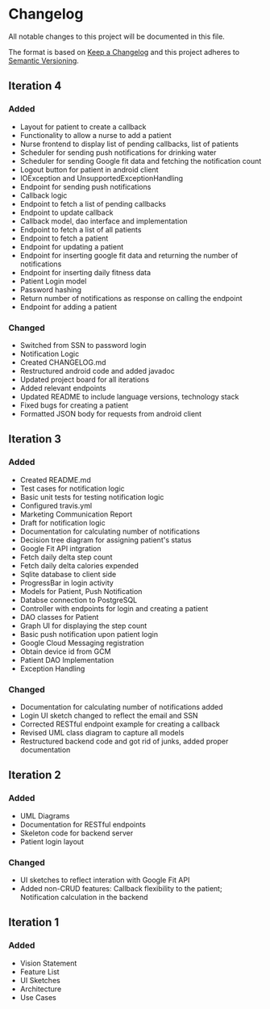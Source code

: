 # Changelog
All notable changes to this project will be documented in this file.

The format is based on [Keep a Changelog](http://keepachangelog.com/en/1.0.0/)
and this project adheres to [Semantic Versioning](http://semver.org/spec/v2.0.0.html).

## Iteration 4
### Added
- Layout for patient to create a callback
- Functionality to allow a nurse to add a patient
- Nurse frontend to display list of pending callbacks, list of patients
- Scheduler for sending push notifications for drinking water
- Scheduler for sending Google fit data and fetching the notification count
- Logout button for patient in android client
- IOException and UnsupportedExceptionHandling
- Endpoint for sending push notifications
- Callback logic
- Endpoint to fetch a list of pending callbacks
- Endpoint to update callback
- Callback model, dao interface and implementation
- Endpoint to fetch a list of all patients
- Endpoint to fetch a patient
- Endpoint for updating a patient
- Endpoint for inserting google fit data and returning the number of notifications
- Endpoint for inserting daily fitness data
- Patient Login model
- Password hashing
- Return number of notifications as response on calling the endpoint
- Endpoint for adding a patient

### Changed
- Switched from SSN to password login
- Notification Logic
- Created CHANGELOG.md
- Restructured android code and added javadoc
- Updated project board for all iterations
- Added relevant endpoints
- Updated README to include language versions, technology stack
- Fixed bugs for creating a patient
- Formatted JSON body for requests from android client

## Iteration 3
### Added
- Created README.md
- Test cases for notification logic
- Basic unit tests for testing notification logic
- Configured travis.yml
- Marketing Communication Report
- Draft for notification logic
- Documentation for calculating number of notifications
- Decision tree diagram for assigning patient's status
- Google Fit API intgration
- Fetch daily delta step count
- Fetch daily delta calories expended
- Sqlite database to client side
- ProgressBar in login activity
- Models for Patient, Push Notification
- Databse connection to PostgreSQL
- Controller with endpoints for login and creating a patient
- DAO classes for Patient
- Graph UI for displaying the step count
- Basic push notification upon patient login
- Google Cloud Messaging registration
- Obtain device id from GCM
- Patient DAO Implementation
- Exception Handling

### Changed
- Documentation for calculating number of notifications added
- Login UI sketch changed to reflect the email and SSN
- Corrected RESTful endpoint example for creating a callback
- Revised UML class diagram to capture all models
- Restructured backend code and got rid of junks, added proper documentation

## Iteration 2
### Added
- UML Diagrams
- Documentation for RESTful endpoints
- Skeleton code for backend server
- Patient login layout

### Changed
- UI sketches to reflect interation with Google Fit API
- Added non-CRUD features: Callback flexibility to the patient; Notification calculation in the backend

## Iteration 1
### Added
- Vision Statement
- Feature List
- UI Sketches
- Architecture
- Use Cases

